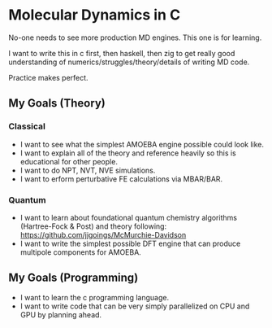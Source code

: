 # Molecular Dynamics in C
No-one needs to see more production MD engines. This one is for learning.

I want to write this in c first, then haskell, then zig to get really good understanding of numerics/struggles/theory/details of writing MD code.

Practice makes perfect.

## My Goals (Theory)
### Classical
- I want to see what the simplest AMOEBA engine possible could look like.
- I want to explain all of the theory and reference heavily so this is educational for other people.
- I want to do NPT, NVT, NVE simulations.
- I want to erform perturbative FE calculations via MBAR/BAR.
  
### Quantum
- I want to learn about foundational quantum chemistry algorithms (Hartree-Fock & Post) and theory following: https://github.com/jjgoings/McMurchie-Davidson
- I want to write the simplest possible DFT engine that can produce multipole components for AMOEBA. 

## My Goals (Programming)
- I want to learn the c programming language.
- I want to write code that can be very simply parallelized on CPU and GPU by planning ahead.
